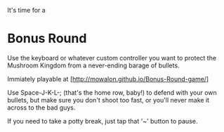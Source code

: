 It's time for a
# Bonus Round

Use the keyboard or whatever custom controller you want to protect the Mushroom Kingdom from a never-ending barage of bullets.

Immiately playable at [http://mowalon.github.io/Bonus-Round-game/]

Use Space-J-K-L-; (that's the home row, baby!) to defend with your own bullets, but make sure you don't shoot too fast, or you'll never make it across to the bad guys.

If you need to take a potty break, just tap that '~' button to pause.
